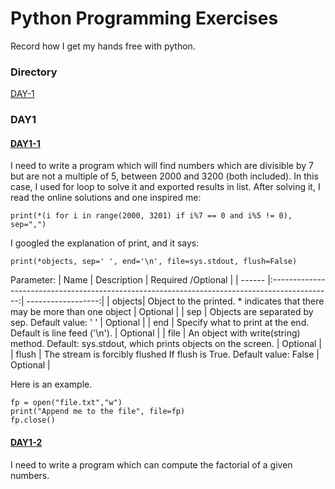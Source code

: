 # Python Programming Exercises
Record how I get my hands free with python.
### Directory
[DAY-1](https://github.com/YutongHan1123/python-programming-exercises/blob/main/readme.md#day1)

### DAY1

#### [DAY1-1](https://github.com/YutongHan1123/python-programming-exercises/blob/main/day1-1.py)
I need to write a program which will find numbers which are divisible by 7 but are not a multiple of 5, between 2000 and 3200 (both included). In this case, I used for loop to solve it and exported results in list. After solving it, I read the online solutions and one inspired me:

    print(*(i for i in range(2000, 3201) if i%7 == 0 and i%5 != 0), sep=",")

I googled the explanation of print, and it says:

    print(*objects, sep=' ', end='\n', file=sys.stdout, flush=False)

Parameter:
| Name   | Description                                                                                   | Required /Optional |
| ------ |:---------------------------------------------------------------------------------------------:| ------------------:|
| objects| Object to the printed. * indicates that there may be more than one object                     | Optional           |
| sep    | Objects are separated by sep. Default value: ' '                                              | Optional           |
| end    | Specify what to print at the end. Default is line feed ('\n').                                | Optional           |
| file   | An object with write(string) method. Default: sys.stdout, which prints objects on the screen. | Optional           |
| flush  | The stream is forcibly flushed If flush is True. Default value: False                         | Optional           |

Here is an example.

    fp = open("file.txt","w")
    print("Append me to the file", file=fp)
    fp.close()


#### [DAY1-2](https://github.com/YutongHan1123/python-programming-exercises/blob/main/day1-2.py)
I need to write a program which can compute the factorial of a given numbers.
